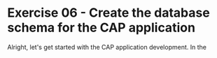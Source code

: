 # Exercise 06 - Create the database schema for the CAP application

Alright, let's get started with the CAP application development. In the []()